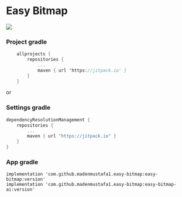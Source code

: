 # Easy Bitmap

[![](https://jitpack.io/v/madenmustafa1/easy-bitmap.svg)](https://jitpack.io/#madenmustafa1/easy-bitmap)

### Project gradle

```kotlin
	allprojects {
		repositories {
			...
			maven { url 'https://jitpack.io' }
		}
	}
```
 or
 ### Settings gradle
```kotlin
dependencyResolutionManagement {
    repositories {
	    ...
        maven { url "https://jitpack.io" }
    }
}
```

### App gradle
	
    implementation 'com.github.madenmustafa1.easy-bitmap:easy-bitmap:version'
    implementation 'com.github.madenmustafa1.easy-bitmap:easy-bitmap-ai:version'


